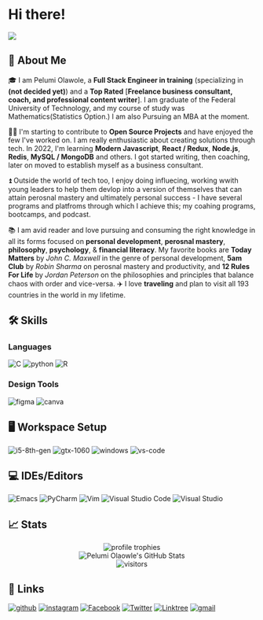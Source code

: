 # Hi there! 

<img src="https://media.giphy.com/media/oydIov5VxxXcG0mu1P/giphy.gif">

## 🚀 About Me

🎓 I am Pelumi Olawole, a **Full Stack Engineer in training** (specializing in **(not decided yet)**) and a **Top Rated** [**Freelance business consultant, coach, and professional content writer**]. I am graduate of the Federal University of Technology, and my course of study was Mathematics(Statistics Option.) I am also Pursuing an MBA at the moment.

👨‍💻 I'm starting to contribute to **Open Source Projects** and have enjoyed the few I've worked on. I am really enthusiastic about creating solutions through tech. In 2022, I'm learning **Modern Javascript**, **React / Redux**, **Node.js**, **Redis**, **MySQL / MongoDB** and others. I got started writing, then coaching, later on moved to establish myself as a business consultant. 

⏫ Outside the world of tech too, I enjoy doing influecing, working wwith young leaders to help them devlop into a version of themselves that can attain perosnal mastery and ultimately personal success - I have several programs and platfroms through which I achieve this; my coahing programs, bootcamps, and podcast. 

📚 I am avid reader and love pursuing and consuming the right knowledge in all its forms focused on **personal development**, **perosnal mastery**, **philosophy**, **psychology**, & **financial literacy**. My favorite books are **Today Matters** by _John C. Maxwell_ in the genre of personal development, **5am Club** by _Robin Sharma_ on perosnal mastery and productivity, and **12 Rules For Life** by _Jordan Peterson_ on the philosophies and principles that balance chaos with order and vice-versa.
✈️ I love **traveling** and plan to visit all 193 countries in the world in my lifetime. 


## 🛠️ Skills

### Languages

![C](https://img.shields.io/badge/c-%2300599C.svg?style=for-the-badge&logo=c&logoColor=white)
![python](https://img.shields.io/badge/Python-3776AB?style=for-the-badge&logo=python&logoColor=white)
![R](https://img.shields.io/badge/r-%23276DC3.svg?style=for-the-badge&logo=r&logoColor=white)


### Design Tools

![figma](https://img.shields.io/badge/figma-000000?style=for-the-badge&logo=figma&logoColor=white)
![canva](https://img.shields.io/badge/canva-00C4CC?style=for-the-badge&logo=canva&logoColor=white)

## 🖥️ Workspace Setup

![i5-8th-gen](https://img.shields.io/badge/Intel-Core_i5_8th-0071C5?style=for-the-badge&logo=intel&logoColor=white)
![gtx-1060](https://img.shields.io/badge/NVIDIA-GTX_1060-76B900?style=for-the-badge&logo=nvidia&logoColor=white)
![windows](https://img.shields.io/badge/Windows_10-0078D6?style=for-the-badge&logo=windows&logoColor=white)
![vs-code](https://img.shields.io/badge/VS_Code-007ACC?style=for-the-badge&logo=Visual-Studio-Code&logoColor=white)

## 💻 IDEs/Editors
![Emacs](https://img.shields.io/badge/Emacs-%237F5AB6.svg?&style=for-the-badge&logo=gnu-emacs&logoColor=white)
![PyCharm](https://img.shields.io/badge/pycharm-143?style=for-the-badge&logo=pycharm&logoColor=black&color=black&labelColor=green)
![Vim](https://img.shields.io/badge/VIM-%2311AB00.svg?style=for-the-badge&logo=vim&logoColor=white)
![Visual Studio Code](https://img.shields.io/badge/Visual%20Studio%20Code-0078d7.svg?style=for-the-badge&logo=visual-studio-code&logoColor=white)
![Visual Studio](https://img.shields.io/badge/Visual%20Studio-5C2D91.svg?style=for-the-badge&logo=visual-studio&logoColor=white)




## 📈 Stats

<div align="center">
    <img src="https://github-profile-trophy.vercel.app/?username=pelumiolawole&row=1&column=6&margin-h=8&theme=darkhub&count_private=true&margin-w=15&no-frame=true" alt="profile trophies" />
    <br />
    <img src="https://github-readme-stats.vercel.app/api?username=pelumiolawole&show_icons=true&hide_border=true" alt="Pelumi Olaowle's GitHub Stats">
    <br />
    <img src="https://visitor-badge.laobi.icu/badge?page_id=pelumiolawole.pelumiolawole" alt="visitors">
</div>

## 🔗 Links

[![github](https://img.shields.io/badge/GitHub-000000?style=for-the-badge&logo=GitHub&logoColor=white)](https://github.com/pelumiolawole)
[![instagram](https://img.shields.io/badge/Instagram-E4405F?style=for-the-badge&logo=instagram&logoColor=white)](https://www.instagram.com/pelumiolawole/)
[![Facebook](https://img.shields.io/badge/Facebook-%231877F2.svg?style=for-the-badge&logo=Facebook&logoColor=white)](https://www.facebook.com/peluolawole/)
[![Twitter](https://img.shields.io/badge/Twitter-%231DA1F2.svg?style=for-the-badge&logo=Twitter&logoColor=white)](https://www.twitter.com/peluolawole/)
[![Linktree](https://img.shields.io/badge/linktree-1de9b6?style=for-the-badge&logo=linktree&logoColor=white)](https://www.linktr.ee/peluolawole/)
[![gmail](https://img.shields.io/badge/Gmail-D14836?style=for-the-badge&logo=Gmail&logoColor=white)](mailto:https://github.com/pelumiolawole)
